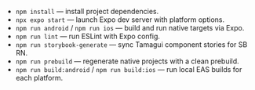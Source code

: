 - `npm install` — install project dependencies.
- `npx expo start` — launch Expo dev server with platform options.
- `npm run android` / `npm run ios` — build and run native targets via Expo.
- `npm run lint` — run ESLint with Expo config.
- `npm run storybook-generate` — sync Tamagui component stories for SB RN.
- `npm run prebuild` — regenerate native projects with a clean prebuild.
- `npm run build:android` / `npm run build:ios` — run local EAS builds for each platform.